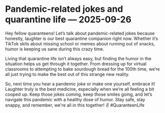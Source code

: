 # Pandemic-related jokes and quarantine life — 2025-09-26

Hey fellow quaranteens! Let’s talk about pandemic-related jokes because honestly, laughter is our best quarantine companion right now. Whether it’s TikTok skits about missing school or memes about running out of snacks, humor is keeping us sane during this crazy time. 

Living that quarantine life isn’t always easy, but finding the humor in the situation helps us get through it together. From dressing up for virtual classrooms to attempting to bake sourdough bread for the 100th time, we’re all just trying to make the best out of this strange new reality.

So, next time you hear a pandemic joke or make one yourself, embrace it! Laughter truly is the best medicine, especially when we’re all feeling a bit cooped up. Keep those jokes coming, keep those smiles going, and let’s navigate this pandemic with a healthy dose of humor. Stay safe, stay snappy, and remember, we're all in this together! ✌️ #QuaranteenLife